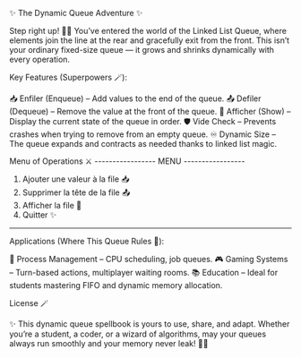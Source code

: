﻿✨ The Dynamic Queue Adventure ✨

Step right up! 🎩✨ You’ve entered the world of the Linked List Queue, where elements join the line at the rear and gracefully exit from the front.
This isn’t your ordinary fixed-size queue — it grows and shrinks dynamically with every operation.

Key Features (Superpowers 🪄):

📥 Enfiler (Enqueue) – Add values to the end of the queue.
📤 Defiler (Dequeue) – Remove the value at the front of the queue.
👀 Afficher (Show) – Display the current state of the queue in order.
🛡️ Vide Check – Prevents crashes when trying to remove from an empty queue.
♾️ Dynamic Size – The queue expands and contracts as needed thanks to linked list magic.

Menu of Operations ⚔️
----------------- MENU -----------------
1. Ajouter une valeur à la file   📥
2. Supprimer la tête de la file   📤
3. Afficher la file               👀
0. Quitter                        ✨
----------------------------------------

Applications (Where This Queue Rules 👑):

🔄 Process Management – CPU scheduling, job queues.
🎮 Gaming Systems – Turn-based actions, multiplayer waiting rooms.
📚 Education – Ideal for students mastering FIFO and dynamic memory allocation.



License 🪄

✨ This dynamic queue spellbook is yours to use, share, and adapt. Whether you’re a student, a coder, or a wizard of algorithms, may your queues always run smoothly and your memory never leak! 🧙‍♂️